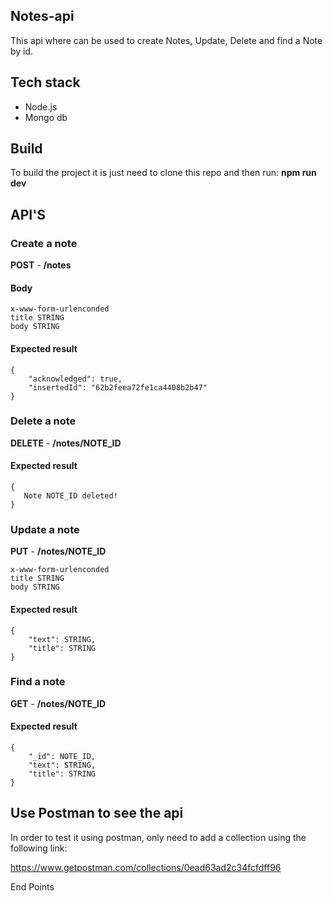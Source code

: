 ## Notes-api
This api where can be used to create Notes, Update, Delete and find a Note by id.


## Tech stack
- Node.js
- Mongo db

## Build
To build the project it is just need to clone this repo and then run:
**npm run dev** 

## API'S

### Create a note
**POST** - **/notes** 
#### Body
```
x-www-form-urlenconded
title STRING
body STRING
```
#### Expected result

```
{
    "acknowledged": true,
    "insertedId": "62b2feea72fe1ca4408b2b47"
}
```

### Delete a note
**DELETE** - **/notes/NOTE_ID** 


#### Expected result

```
{
   Note NOTE_ID deleted!
}
```

### Update a note
**PUT** - **/notes/NOTE_ID** 
```
x-www-form-urlenconded
title STRING
body STRING
```
#### Expected result

```
{
    "text": STRING,
    "title": STRING
}
```

### Find a note
**GET** - **/notes/NOTE_ID** 

#### Expected result

```
{
    "_id": NOTE_ID,
    "text": STRING,
    "title": STRING
}
```

## Use Postman to see the api
In order to test it using postman, only need to add a collection using the following link:

https://www.getpostman.com/collections/0ead63ad2c34fcfdff96

End Points
